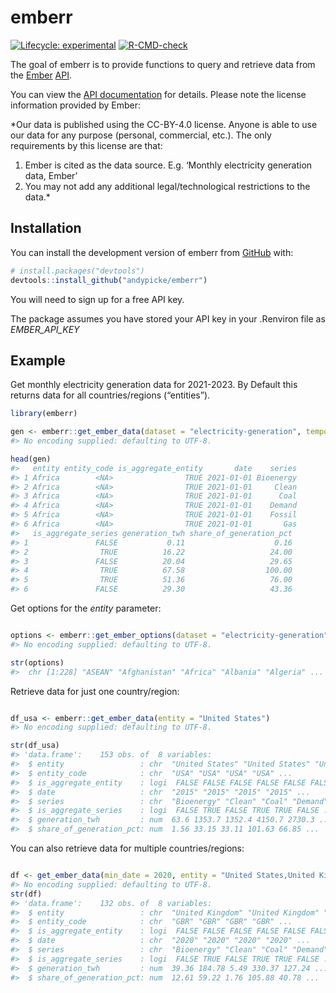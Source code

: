 
<!-- README.md is generated from README.Rmd. Please edit that file -->

# emberr

<!-- badges: start -->

[![Lifecycle:
experimental](https://img.shields.io/badge/lifecycle-experimental-orange.svg)](https://lifecycle.r-lib.org/articles/stages.html#experimental)
[![R-CMD-check](https://github.com/andypicke/emberr/actions/workflows/R-CMD-check.yaml/badge.svg)](https://github.com/andypicke/emberr/actions/workflows/R-CMD-check.yaml)

<!-- badges: end -->

The goal of emberr is to provide functions to query and retrieve data
from the [Ember](https://ember-climate.org/)
[API](https://ember-climate.org/data/api/).

You can view the [API documentation](https://api.ember-climate.org/docs)
for details. Please note the license information provided by Ember:

\*Our data is published using the CC-BY-4.0 license. Anyone is able to
use our data for any purpose (personal, commercial, etc.). The only
requirements by this license are that:

1)  Ember is cited as the data source. E.g. ‘Monthly electricity
    generation data, Ember’
2)  You may not add any additional legal/technological restrictions to
    the data.\*

## Installation

You can install the development version of emberr from
[GitHub](https://github.com/) with:

``` r
# install.packages("devtools")
devtools::install_github("andypicke/emberr")
```

You will need to sign up for a free API key.

The package assumes you have stored your API key in your .Renviron file
as *EMBER_API_KEY*

## Example

Get monthly electricity generation data for 2021-2023. By Default this
returns data for all countries/regions (“entities”).

``` r
library(emberr)

gen <- emberr::get_ember_data(dataset = "electricity-generation", temporal_resolution = "monthly", min_date = 2021, max_date = 2023)
#> No encoding supplied: defaulting to UTF-8.

head(gen)
#>   entity entity_code is_aggregate_entity       date    series
#> 1 Africa        <NA>                TRUE 2021-01-01 Bioenergy
#> 2 Africa        <NA>                TRUE 2021-01-01     Clean
#> 3 Africa        <NA>                TRUE 2021-01-01      Coal
#> 4 Africa        <NA>                TRUE 2021-01-01    Demand
#> 5 Africa        <NA>                TRUE 2021-01-01    Fossil
#> 6 Africa        <NA>                TRUE 2021-01-01       Gas
#>   is_aggregate_series generation_twh share_of_generation_pct
#> 1               FALSE           0.11                    0.16
#> 2                TRUE          16.22                   24.00
#> 3               FALSE          20.04                   29.65
#> 4                TRUE          67.58                  100.00
#> 5                TRUE          51.36                   76.00
#> 6               FALSE          29.30                   43.36
```

Get options for the *entity* parameter:

``` r

options <- emberr::get_ember_options(dataset = "electricity-generation", filter_name = "entity")
#> No encoding supplied: defaulting to UTF-8.

str(options)
#>  chr [1:228] "ASEAN" "Afghanistan" "Africa" "Albania" "Algeria" ...
```

Retrieve data for just one country/region:

``` r

df_usa <- emberr::get_ember_data(entity = "United States")
#> No encoding supplied: defaulting to UTF-8.

str(df_usa)
#> 'data.frame':    153 obs. of  8 variables:
#>  $ entity                 : chr  "United States" "United States" "United States" "United States" ...
#>  $ entity_code            : chr  "USA" "USA" "USA" "USA" ...
#>  $ is_aggregate_entity    : logi  FALSE FALSE FALSE FALSE FALSE FALSE ...
#>  $ date                   : chr  "2015" "2015" "2015" "2015" ...
#>  $ series                 : chr  "Bioenergy" "Clean" "Coal" "Demand" ...
#>  $ is_aggregate_series    : logi  FALSE TRUE FALSE TRUE TRUE FALSE ...
#>  $ generation_twh         : num  63.6 1353.7 1352.4 4150.7 2730.3 ...
#>  $ share_of_generation_pct: num  1.56 33.15 33.11 101.63 66.85 ...
```

You can also retrieve data for multiple countries/regions:

``` r

df <- get_ember_data(min_date = 2020, entity = "United States,United Kingdom")
#> No encoding supplied: defaulting to UTF-8.
str(df)
#> 'data.frame':    132 obs. of  8 variables:
#>  $ entity                 : chr  "United Kingdom" "United Kingdom" "United Kingdom" "United Kingdom" ...
#>  $ entity_code            : chr  "GBR" "GBR" "GBR" "GBR" ...
#>  $ is_aggregate_entity    : logi  FALSE FALSE FALSE FALSE FALSE FALSE ...
#>  $ date                   : chr  "2020" "2020" "2020" "2020" ...
#>  $ series                 : chr  "Bioenergy" "Clean" "Coal" "Demand" ...
#>  $ is_aggregate_series    : logi  FALSE TRUE FALSE TRUE TRUE FALSE ...
#>  $ generation_twh         : num  39.36 184.78 5.49 330.37 127.24 ...
#>  $ share_of_generation_pct: num  12.61 59.22 1.76 105.88 40.78 ...
```
